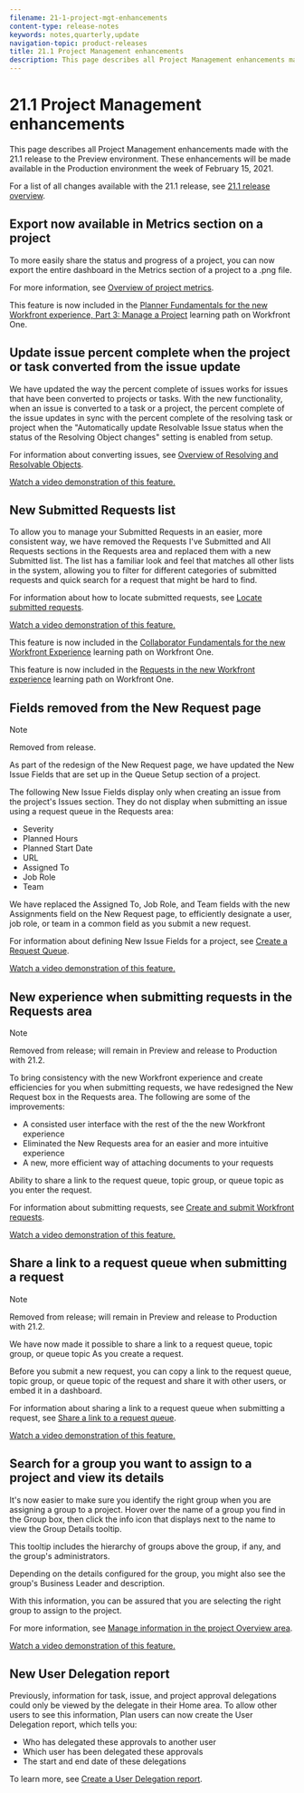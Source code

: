 ```yaml
---
filename: 21-1-project-mgt-enhancements
content-type: release-notes
keywords: notes,quarterly,update
navigation-topic: product-releases
title: 21.1 Project Management enhancements
description: This page describes all Project Management enhancements made with the 21.1 release to the Preview environment. These enhancements will be made available in the Production environment the week of February 15, 2021.
---
```


# 21.1 Project Management enhancements

This page describes all Project Management enhancements made with the 21.1 release to the Preview environment. These enhancements will be made available in the Production environment the week of February 15, 2021.

For a list of all changes available with the 21.1 release, see [21.1 release overview](../../../product-announcements/product-releases/21.1-release-activity/21-1-release-overview.md).

## Export now available in Metrics section on a project

To more easily share the status and progress of a project, you can now export the entire dashboard in the Metrics section of a project to a .png file.

For more information, see [Overview of project metrics](../../../manage-work/projects/manage-projects/project-metrics.md).

This feature is now included in the [Planner Fundamentals for the new Workfront experience, Part 3: Manage a Project](https://one.workfront.com/s/learningpath3/planner-fundamentals-for-the-new-workfront-experience-part-3-manage-a-project-MCG6OJL724XRBLHBXEAKGAUZOJ6U) learning path on Workfront One.

## Update issue percent complete when the project or task converted from the issue update

We have updated the way the percent complete of issues works for issues that have been converted to projects or tasks. With the new functionality, when an issue is converted to a task or a project, the percent complete of the issue updates in sync with the percent complete of the resolving task or project when the "Automatically update Resolvable Issue status when the status of the Resolving Object changes" setting is enabled from setup.

For information about converting issues, see [Overview of Resolving and Resolvable Objects](../../../manage-work/issues/convert-issues/resolving-and-resolvable-objects.md).

[Watch a video demonstration of this feature.](https://vimeo.com/500719034/87fc33b58d)

## New Submitted Requests list

To allow you to manage your Submitted Requests in an easier, more consistent way, we have removed the Requests I've Submitted and All Requests sections in the Requests area and replaced them with a new Submitted list. The list has a familiar look and feel that matches all other lists in the system, allowing you to filter for different categories of submitted requests and quick search for a request that might be hard to find.

For information about how to locate submitted requests, see [Locate submitted requests](../../../manage-work/requests/create-requests/locate-submitted-requests.md).

[Watch a video demonstration of this feature.](https://vimeo.com/486869995/53b63d4053)

This feature is now included in the [Collaborator Fundamentals for the new Workfront Experience](https://one.workfront.com/s/learningpath1/collaborator-fundamentals-for-the-new-workfront-experience-MCY5AMOQQTGFDVZB4ODS6TXCYE2A) learning path on Workfront One.

This feature is now included in the [Requests in the new Workfront experience](https://one.workfront.com/s/learningpath3/core-team-requests-in-the-new-workfront-experience-MCHWSSDWRFC5EKXFBXTQ6MJNKE7E) learning path on Workfront One.

## Fields removed from the New Request page

>[!NOTE]
>
>Removed from release.

As part of the redesign of the New Request page, we have updated the New Issue Fields that are set up in the Queue Setup section of a project.

The following New Issue Fields display only when creating an issue from the project's Issues section. They do not display when submitting an issue using a request queue in the Requests area:

* Severity
* Planned Hours
* Planned Start Date
* URL
* Assigned To
* Job Role
* Team

We have replaced the Assigned To, Job Role, and Team fields with the new Assignments field on the New Request page, to efficiently designate a user, job role, or team in a common field as you submit a new request.

For information about defining New Issue Fields for a project, see [Create a Request Queue](../../../manage-work/requests/create-and-manage-request-queues/create-request-queue.md).

[Watch a video demonstration of this feature.](https://vimeo.com/500720751/63bdf6ac91)

## New experience when submitting requests in the Requests area

>[!NOTE]
>
>Removed from release; will remain in Preview and release to Production with 21.2.

To bring consistency with the new Workfront experience and create efficiencies for you when submitting requests, we have redesigned the New Request box in the Requests area. The following are some of the improvements:

* A consisted user interface with the rest of the the new Workfront experience
* Eliminated the New Requests area for an easier and more intuitive experience
* A new, more efficient way of attaching documents to your requests

Ability to share a link to the request queue, topic group, or queue topic as you enter the request.

For information about submitting requests, see [Create and submit Workfront requests](/help/quicksilver/manage-work/requests/create-requests/create-submit-requests.md).

[Watch a video demonstration of this feature.](https://vimeo.com/500718803/3cac0e333d)

## Share a link to a request queue when submitting a request

>[!NOTE]
>
>Removed from release; will remain in Preview and release to Production with 21.2.

We have now made it possible to share a link to a request queue, topic group, or queue topic As you create a request.

Before you submit a new request, you can copy a link to the request queue, topic group, or queue topic of the request and share it with other users, or embed it in a dashboard.

For information about sharing a link to a request queue when submitting a request, see [Share a link to a request queue](../../../manage-work/requests/create-requests/share-link-to-request-queue.md).

[Watch a video demonstration of this feature.](https://vimeo.com/500718523/bc6600e610)

## Search for a group you want to assign to a project and view its details

It's now easier to make sure you identify the right group when you are assigning a group to a project. Hover over the name of a group you find in the Group box, then click the info icon that displays next to the name to view the Group Details tooltip.

This tooltip includes the hierarchy of groups above the group, if any, and the group's administrators.

Depending on the details configured for the group, you might also see the group's Business Leader and description.

With this information, you can be assured that you are selecting the right group to assign to the project.

For more information, see [Manage information in the project Overview area](../../../manage-work/projects/manage-projects/understand-project-overview-area.md).

[Watch a video demonstration of this feature.](https://vimeo.com/492153020/dfaa5b708a)

## New User Delegation report

Previously, information for task, issue, and project approval delegations could only be viewed by the delegate in their Home area. To allow other users to see this information, Plan users can now create the User Delegation report, which tells you:

* Who has delegated these approvals to another user
* Which user has been delegated these approvals
* The start and end date of these delegations

To learn more, see [Create a User Delegation report](../../../reports-and-dashboards/reports/creating-and-managing-reports/create-user-delegation-report.md).
